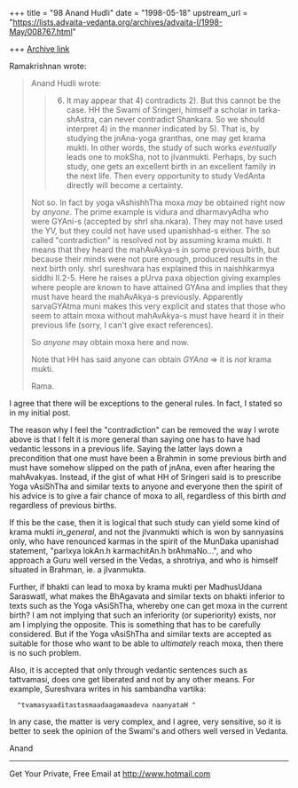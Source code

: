 +++
title = "98 Anand Hudli"
date = "1998-05-18"
upstream_url = "https://lists.advaita-vedanta.org/archives/advaita-l/1998-May/008767.html"

+++
[Archive link](https://lists.advaita-vedanta.org/archives/advaita-l/1998-May/008767.html)

  Ramakrishnan wrote:

>Anand Hudli wrote:
>
>>  6) It may appear that 4) contradicts 2). But this cannot be the
case.
>>    HH the Swami of Sringeri, himself a scholar in tarka-shAstra, can
>>    never contradict Shankara. So we should interpret 4) in the manner
>>   indicated by 5). That is, by studying the jnAna-yoga granthas, one
>>   may get krama mukti. In other words, the study of such works
>>   _eventually_ leads one to mokSha, not to jIvanmukti. Perhaps, by
>>   such study, one gets an excellent birth in an excellent family in
>>  the next life. Then every opportunity to study VedAnta directly
>>  will become a certainty.
>
>Not so. In fact by yoga vAshishhTha moxa _may_ be obtained right now by
>_anyone_. The prime example is vidura and dharmavyAdha who were GYAni-s
>(accepted by shrI sha.nkara). They may not have used the YV, but they
>could not have used upanishhad-s either. The so called "contradiction"
>is resolved not by assuming krama mukti. It means that they heard the
>mahAvAkya-s in some previous birth, but because their minds were not
>pure enough, produced results in the next birth only. shrI sureshvara
>has explained this in naishhkarmya siddhi II.2-5. Here he raises a
pUrva
>paxa objection giving examples where people are known to have attained
>GYAna and implies that they must have heard the mahAvAkya-s previously.
>Apparently sarvaGYAtma muni makes this very explicit and states that
>those who seem to attain moxa without mahAvAkya-s must have heard it in
>their previous life (sorry, I can't give exact references).
>
>So _anyone_ may obtain moxa here and now.
>
>Note that HH has said anyone can obtain _GYAna_ => it is _not_ krama
>mukti.
>
>Rama.
>

 I agree that there will be exceptions to the general rules. In
 fact, I stated so in my initial post.

  The reason why I feel the "contradiction" can be removed the way
 I wrote above is that I felt it is more general than saying one
 has to have had vedantic lessons in a previous life. Saying the
 latter lays down a precondition that one must have been a Brahmin
 in some previous birth and must have somehow slipped on the path of
 jnAna, even after hearing the mahAvakyas. Instead, if the gist of
 what HH of Sringeri said is to prescribe Yoga vAsiShTha and similar
 texts to anyone and everyone then the spirit of his advice is to
 give a fair chance of moxa to all, regardless of this birth _and_
 regardless of previous births.

 If this be the case, then it is logical that such study can yield
 some kind of krama mukti _in_general_, and not the jIvanmukti which
 is won by sannyasins only, who have renounced karmas in the spirit
 of the MunDaka upanishad statement, "parIxya lokAn.h karmachitAn.h
 brAhmaNo...", and who  approach a Guru well versed in the Vedas, a
 shrotriya, and who is himself situated in Brahman, ie. a jIvanmukta.

 Further, if bhakti can lead to moxa by krama mukti per MadhusUdana
 SaraswatI, what makes the BhAgavata and  similar texts on bhakti
 inferior to  texts such as the Yoga vAsiShTha, whereby one can
 get moxa in the current birth? I am not implying that such an
 inferiority (or superiority) exists, nor am I implying the
 opposite. This is something that has to be carefully considered.
 But if the Yoga vAsiShTha and similar texts are accepted as
 suitable for those who want to be able to _ultimately_ reach moxa,
 then there is no such problem.

 Also, it is accepted that only through vedantic sentences such as
 tattvamasi, does one get liberated and not by any other means.
 For example, Sureshvara writes in his sambandha vartika:

      "tvamasyaaditastasmaadaagamaadeva naanyataH "

 In any case, the matter is very complex, and I agree, very sensitive,
 so it is better to seek the opinion of the Swami's and others well
 versed in  Vedanta.

 Anand






______________________________________________________
Get Your Private, Free Email at http://www.hotmail.com

